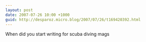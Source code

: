 ```yaml
---
layout: post
date: 2007-07-26 10:00 +1000
guid: http://desparoz.micro.blog/2007/07/26/t169420392.html
---
```

When did you start writing for scuba diving mags

